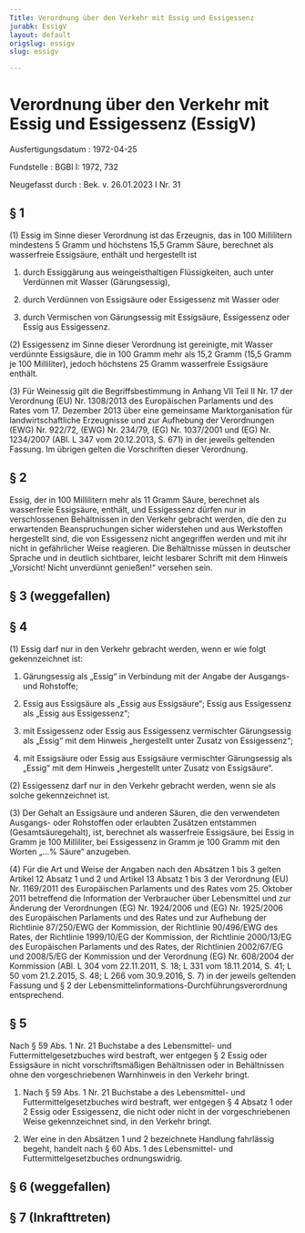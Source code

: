 ```yaml
---
Title: Verordnung über den Verkehr mit Essig und Essigessenz
jurabk: EssigV
layout: default
origslug: essigv
slug: essigv

---
```


# Verordnung über den Verkehr mit Essig und Essigessenz (EssigV)

Ausfertigungsdatum
:   1972-04-25

Fundstelle
:   BGBl I: 1972, 732

Neugefasst durch
:   Bek. v. 26.01.2023 I Nr. 31


## § 1

(1) Essig im Sinne dieser Verordnung ist das Erzeugnis, das in 100
Millilitern mindestens 5 Gramm und höchstens 15,5 Gramm Säure,
berechnet als wasserfreie Essigsäure, enthält und hergestellt ist

1.  durch Essiggärung aus weingeisthaltigen Flüssigkeiten, auch unter
    Verdünnen mit Wasser (Gärungsessig),


2.  durch Verdünnen von Essigsäure oder Essigessenz mit Wasser oder


3.  durch Vermischen von Gärungsessig mit Essigsäure, Essigessenz oder
    Essig aus Essigessenz.




(2) Essigessenz im Sinne dieser Verordnung ist gereinigte, mit Wasser
verdünnte Essigsäure, die in 100 Gramm mehr als 15,2 Gramm (15,5 Gramm
je 100 Milliliter), jedoch höchstens 25 Gramm wasserfreie Essigsäure
enthält.

(3) Für Weinessig gilt die Begriffsbestimmung in Anhang VII Teil II
Nr. 17 der Verordnung (EU) Nr. 1308/2013 des Europäischen Parlaments
und des Rates vom 17. Dezember 2013 über eine gemeinsame
Marktorganisation für landwirtschaftliche Erzeugnisse und zur
Aufhebung der Verordnungen (EWG) Nr. 922/72, (EWG) Nr. 234/79, (EG)
Nr. 1037/2001 und (EG) Nr. 1234/2007 (ABl. L 347 vom 20.12.2013, S.
671) in der jeweils geltenden Fassung. Im übrigen gelten die
Vorschriften dieser Verordnung.


## § 2

Essig, der in 100 Millilitern mehr als 11 Gramm Säure, berechnet als
wasserfreie Essigsäure, enthält, und Essigessenz dürfen nur in
verschlossenen Behältnissen in den Verkehr gebracht werden, die den zu
erwartenden Beanspruchungen sicher widerstehen und aus Werkstoffen
hergestellt sind, die von Essigessenz nicht angegriffen werden und mit
ihr nicht in gefährlicher Weise reagieren. Die Behältnisse müssen in
deutscher Sprache und in deutlich sichtbarer, leicht lesbarer Schrift
mit dem Hinweis „Vorsicht! Nicht unverdünnt genießen!“ versehen sein.


## § 3 (weggefallen)



## § 4

(1) Essig darf nur in den Verkehr gebracht werden, wenn er wie folgt
gekennzeichnet ist:

1.  Gärungsessig als „Essig“ in Verbindung mit der Angabe der Ausgangs-
    und Rohstoffe;


2.  Essig aus Essigsäure als „Essig aus Essigsäure“; Essig aus Essigessenz
    als „Essig aus Essigessenz“;


3.  mit Essigessenz oder Essig aus Essigessenz vermischter Gärungsessig
    als „Essig“ mit dem Hinweis „hergestellt unter Zusatz von
    Essigessenz“;


4.  mit Essigsäure oder Essig aus Essigsäure vermischter Gärungsessig als
    „Essig“ mit dem Hinweis „hergestellt unter Zusatz von Essigsäure“.




(2) Essigessenz darf nur in den Verkehr gebracht werden, wenn sie als
solche gekennzeichnet ist.

(3) Der Gehalt an Essigsäure und anderen Säuren, die den verwendeten
Ausgangs- oder Rohstoffen oder erlaubten Zusätzen entstammen
(Gesamtsäuregehalt), ist, berechnet als wasserfreie Essigsäure, bei
Essig in Gramm je 100 Milliliter, bei Essigessenz in Gramm je 100
Gramm mit den Worten „…% Säure“ anzugeben.

(4) Für die Art und Weise der Angaben nach den Absätzen 1 bis 3 gelten
Artikel 12 Absatz 1 und 2 und Artikel 13 Absatz 1 bis 3 der Verordnung
(EU) Nr. 1169/2011 des Europäischen Parlaments und des Rates vom 25.
Oktober 2011 betreffend die Information der Verbraucher über
Lebensmittel und zur Änderung der Verordnungen (EG) Nr. 1924/2006 und
(EG) Nr. 1925/2006 des Europäischen Parlaments und des Rates und zur
Aufhebung der Richtlinie 87/250/EWG der Kommission, der Richtlinie
90/496/EWG des Rates, der Richtlinie 1999/10/EG der Kommission, der
Richtlinie 2000/13/EG des Europäischen Parlaments und des Rates, der
Richtlinien 2002/67/EG und 2008/5/EG der Kommission und der Verordnung
(EG) Nr. 608/2004 der Kommission (ABl. L 304 vom 22.11.2011, S. 18; L
331 vom 18.11.2014, S. 41; L 50 vom 21.2.2015, S. 48; L 266 vom
30\.9.2016, S. 7) in der jeweils geltenden Fassung und § 2 der
Lebensmittelinformations-Durchführungsverordnung entsprechend.


## § 5

Nach § 59 Abs. 1 Nr. 21 Buchstabe a des Lebensmittel- und
Futtermittelgesetzbuches wird bestraft, wer entgegen § 2 Essig oder
Essigsäure in nicht vorschriftsmäßigen Behältnissen oder in
Behältnissen ohne den vorgeschriebenen Warnhinweis in den Verkehr
bringt.

1.  Nach § 59 Abs. 1 Nr. 21 Buchstabe a des Lebensmittel- und
    Futtermittelgesetzbuches wird bestraft, wer entgegen § 4 Absatz 1 oder
    2 Essig oder Essigessenz, die nicht oder nicht in der vorgeschriebenen
    Weise gekennzeichnet sind, in den Verkehr bringt.


2.  Wer eine in den Absätzen 1 und 2 bezeichnete Handlung fahrlässig
    begeht, handelt nach § 60 Abs. 1 des Lebensmittel- und
    Futtermittelgesetzbuches ordnungswidrig.





## § 6 (weggefallen)



## § 7 (Inkrafttreten)


